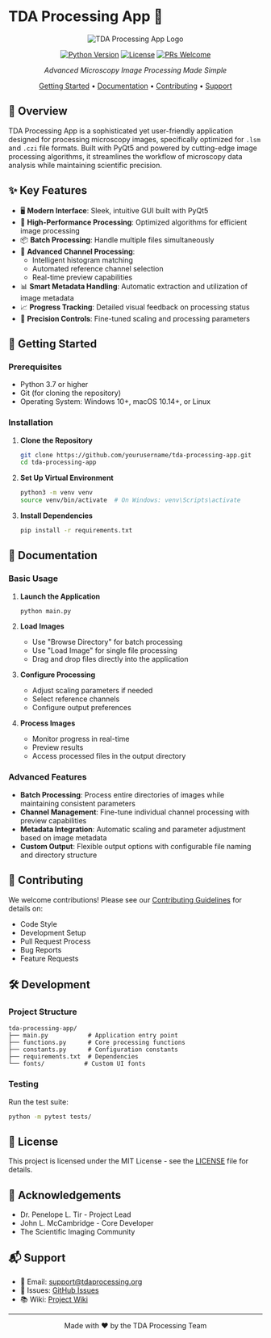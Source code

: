 
# TDA Processing App 🔬

<div align="center">

![TDA Processing App Logo](assets/logo.png)

[![Python Version](https://img.shields.io/badge/python-3.7%2B-blue.svg)](https://www.python.org/downloads/)
[![License](https://img.shields.io/badge/license-MIT-green.svg)](LICENSE)
[![PRs Welcome](https://img.shields.io/badge/PRs-welcome-brightgreen.svg)](CONTRIBUTING.md)

*Advanced Microscopy Image Processing Made Simple*

[Getting Started](#getting-started) • [Documentation](#documentation) • [Contributing](#contributing) • [Support](#support)

</div>

## 🌟 Overview

TDA Processing App is a sophisticated yet user-friendly application designed for processing microscopy images, specifically optimized for `.lsm` and `.czi` file formats. Built with PyQt5 and powered by cutting-edge image processing algorithms, it streamlines the workflow of microscopy data analysis while maintaining scientific precision.

## ✨ Key Features

- 🖥️ **Modern Interface**: Sleek, intuitive GUI built with PyQt5
- 🚀 **High-Performance Processing**: Optimized algorithms for efficient image processing
- 📦 **Batch Processing**: Handle multiple files simultaneously
- 🎨 **Advanced Channel Processing**: 
  - Intelligent histogram matching
  - Automated reference channel selection
  - Real-time preview capabilities
- 📊 **Smart Metadata Handling**: Automatic extraction and utilization of image metadata
- 📈 **Progress Tracking**: Detailed visual feedback on processing status
- 🎯 **Precision Controls**: Fine-tuned scaling and processing parameters

## 🚀 Getting Started

### Prerequisites

- Python 3.7 or higher
- Git (for cloning the repository)
- Operating System: Windows 10+, macOS 10.14+, or Linux

### Installation

1. **Clone the Repository**
   ```bash
   git clone https://github.com/yourusername/tda-processing-app.git
   cd tda-processing-app
   ```

2. **Set Up Virtual Environment**
   ```bash
   python3 -m venv venv
   source venv/bin/activate  # On Windows: venv\Scripts\activate
   ```

3. **Install Dependencies**
   ```bash
   pip install -r requirements.txt
   ```

## 📖 Documentation

### Basic Usage

1. **Launch the Application**
   ```bash
   python main.py
   ```

2. **Load Images**
   - Use "Browse Directory" for batch processing
   - Use "Load Image" for single file processing
   - Drag and drop files directly into the application

3. **Configure Processing**
   - Adjust scaling parameters if needed
   - Select reference channels
   - Configure output preferences

4. **Process Images**
   - Monitor progress in real-time
   - Preview results
   - Access processed files in the output directory

### Advanced Features

- **Batch Processing**: Process entire directories of images while maintaining consistent parameters
- **Channel Management**: Fine-tune individual channel processing with preview capabilities
- **Metadata Integration**: Automatic scaling and parameter adjustment based on image metadata
- **Custom Output**: Flexible output options with configurable file naming and directory structure

## 🤝 Contributing

We welcome contributions! Please see our [Contributing Guidelines](CONTRIBUTING.md) for details on:

- Code Style
- Development Setup
- Pull Request Process
- Bug Reports
- Feature Requests

## 🛠️ Development

### Project Structure
```
tda-processing-app/
├── main.py           # Application entry point
├── functions.py      # Core processing functions
├── constants.py      # Configuration constants
├── requirements.txt  # Dependencies
└── fonts/           # Custom UI fonts
```

### Testing

Run the test suite:
```bash
python -m pytest tests/
```

## 📄 License

This project is licensed under the MIT License - see the [LICENSE](LICENSE) file for details.

## 🙏 Acknowledgements

- Dr. Penelope L. Tir - Project Lead
- John L. McCambridge - Core Developer
- The Scientific Imaging Community

## 📬 Support

- 📧 Email: support@tdaprocessing.org
- 💬 Issues: [GitHub Issues](https://github.com/yourusername/tda-processing-app/issues)
- 📚 Wiki: [Project Wiki](https://github.com/yourusername/tda-processing-app/wiki)

---
<div align="center">
Made with ❤️ by the TDA Processing Team
</div>
